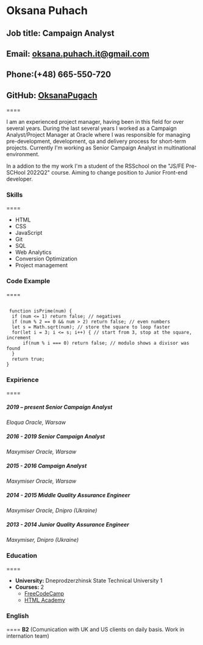 # Oksana Puhach
##  **Job title:** Campaign Analyst
## **Email:** oksana.puhach.it@gmail.com
## **Phone:**(+48) 665-550-720
## **GitHub:** [OksanaPugach](https://github.com/OksanaPugach)
====

I am an experienced project manager, having been in this field for over several years. During the last several years I worked as a Campaign Analyst/Project Manager at Oracle where I was responsible for  managing pre-development, development, qa and delivery process for short-term projects. Currently I'm working as Senior Campaign Analyst in multinational environment.

In a addion to the my work I'm a student of the RSSchool on the "JS/FE Pre-SCHool 2022Q2" course. Aiming to change position to Junior Front-end developer. 


### Skills
====


 * HTML 
 * CSS 
 * JavaScript
 * Git
 * SQL
 * Web Analytics
 * Conversion Optimization
 * Project management


 ### Code Example
====
```

 function isPrime(num) {
  if (num <= 1) return false; // negatives
  if (num % 2 == 0 && num > 2) return false; // even numbers
  let s = Math.sqrt(num); // store the square to loop faster
  for(let i = 3; i <= s; i++) { // start from 3, stop at the square, increment
      if(num % i === 0) return false; // modulo shows a divisor was found
  }
  return true;
}

```
### Expirience
====
##### 2019 – present Senior Campaign Analyst
*Eloqua Oracle, Warsaw*

##### 2016 - 2019 Senior Campaign Analyst
*Maxymiser Oracle, Warsaw*

##### 2015 - 2016 Campaign Analyst
*Maxymiser Oracle, Warsaw*

##### 2014 - 2015 Middle Quality Assurance Engineer
*Maxymiser Oracle, Dnipro (Ukraine)*

##### 2013 - 2014 Junior Quality Assurance Engineer
*Maxymiser, Dnipro (Ukraine)*

### Education
====
* **University:** Dneprodzerzhinsk State Technical University 1
* **Courses:** 2
    + [FreeCodeCamp](https://www.freecodecamp.org/)
    + [HTML Academy](https://htmlacademy.ru/)

### English
====
**B2** (Comunication with UK and US clients on daily basis. Work in internation team)









